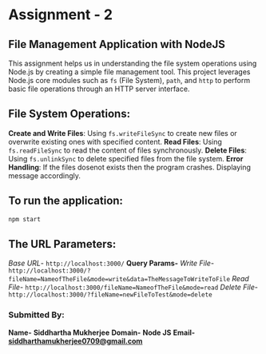 # Assignment - 2

##  File Management Application with NodeJS

This assignment helps us in understanding the file system operations using Node.js by creating a simple file management tool. This project leverages Node.js core modules such as `fs` (File System), `path`, and `http` to perform basic file operations through an HTTP server interface. 

## **File System Operations**:
**Create and Write Files**: Using `fs.writeFileSync` to create new files or overwrite existing ones with 	 specified content.
**Read Files**: Using `fs.readFileSync` to read the content of files synchronously.
**Delete Files**: Using `fs.unlinkSync` to delete specified files from the file system.
**Error Handling**: If the files dosenot exists then the program crashes. Displaying message accordingly.

## **To run the application:**
```bash
npm start
```
## **The URL Parameters:**

*Base URL*- `http://localhost:3000/`
**Query Params-**
*Write File*- `http://localhost:3000/?fileName=NameofTheFile&mode=write&data=TheMessageToWriteToFile`
*Read File*- `http://localhost:3000/fileName=NameofTheFile&mode=read`
*Delete File*- `http://localhost:3000/?fileName=newFileToTest&mode=delete`

### Submitted By:

**Name-** **Siddhartha Mukherjee**
**Domain-** **Node JS**
**Email-** **siddharthamukherjee0709@gmail.com**
